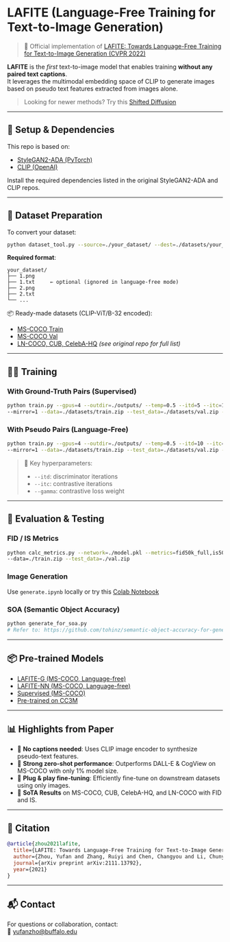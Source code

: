 # LAFITE (Language-Free Training for Text-to-Image Generation)

> 🧠 Official implementation of [LAFITE: Towards Language-Free Training for Text-to-Image Generation (CVPR 2022)](https://arxiv.org/abs/2111.13792)

**LAFITE** is the *first* text-to-image model that enables training **without any paired text captions**.  
It leverages the multimodal embedding space of CLIP to generate images based on pseudo text features extracted from images alone.

> Looking for newer methods? Try this [Shifted Diffusion](https://github.com/drboog/Shifted_Diffusion)

---

## 🔧 Setup & Dependencies

This repo is based on:
- [StyleGAN2-ADA (PyTorch)](https://github.com/NVlabs/stylegan2-ada-pytorch)
- [CLIP (OpenAI)](https://github.com/openai/CLIP)

Install the required dependencies listed in the original StyleGAN2-ADA and CLIP repos.

---

## 📂 Dataset Preparation

To convert your dataset:
```bash
python dataset_tool.py --source=./your_dataset/ --dest=./datasets/your_dataset.zip --width=256 --height=256 --transform=center-crop
```

**Required format**:
```
your_dataset/
├── 1.png
├── 1.txt     ← optional (ignored in language-free mode)
├── 2.png
├── 2.txt
└── ...
```

📦 Ready-made datasets (CLIP-ViT/B-32 encoded):
- [MS-COCO Train](https://drive.google.com/file/d/1b82BCh65XxwR-TiA8zu__wwiEHLCgrw2/view)
- [MS-COCO Val](https://drive.google.com/file/d/1qBy5rPfo1go4d-PjF_Gu0kESCZ9Nt1Ta/view)
- [LN-COCO, CUB, CelebA-HQ](#) *(see original repo for full list)*

---

## 🏋️‍♀️ Training

### With Ground-Truth Pairs (Supervised)
```bash
python train.py --gpus=4 --outdir=./outputs/ --temp=0.5 --itd=5 --itc=10 --gamma=10 \
--mirror=1 --data=./datasets/train.zip --test_data=./datasets/val.zip --mixing_prob=0.0
```

### With Pseudo Pairs (Language-Free)
```bash
python train.py --gpus=4 --outdir=./outputs/ --temp=0.5 --itd=10 --itc=10 --gamma=10 \
--mirror=1 --data=./datasets/train.zip --test_data=./datasets/val.zip --mixing_prob=1.0
```

> 🔎 Key hyperparameters:
> - `--itd`: discriminator iterations
> - `--itc`: contrastive iterations
> - `--gamma`: contrastive loss weight

---

## 🥪 Evaluation & Testing

### FID / IS Metrics
```bash
python calc_metrics.py --network=./model.pkl --metrics=fid50k_full,is50k \
--data=./train.zip --test_data=./val.zip
```

### Image Generation
Use `generate.ipynb` locally or try this [Colab Notebook](https://colab.research.google.com/github/pollinations/hive/blob/main/interesting_notebooks/LAFITE_generate.ipynb)

### SOA (Semantic Object Accuracy)
```bash
python generate_for_soa.py
# Refer to: https://github.com/tohinz/semantic-object-accuracy-for-generative-text-to-image-synthesis
```

---

## 📦 Pre-trained Models

- [LAFITE-G (MS-COCO, Language-free)](https://drive.google.com/file/d/1eNkuZyleGJ3A3WXTCIGYXaPwJ6NH9LRA/view)
- [LAFITE-NN (MS-COCO, Language-free)](https://drive.google.com/file/d/1WQnlCM4pQZrw3u9ZeqjeUNqHuYfiDEU3/view)
- [Supervised (MS-COCO)](https://drive.google.com/file/d/1tMD6MWydRDMaaM7iTOKsUK-Wv2YNDRRt/view)
- [Pre-trained on CC3M](https://drive.google.com/file/d/17ER7Yl02Y6yCPbyWxK_tGrJ8RKkcieKq/view)

---

## 📊 Highlights from Paper

- 🔹 **No captions needed**: Uses CLIP image encoder to synthesize pseudo-text features.
- 🔹 **Strong zero-shot performance**: Outperforms DALL-E & CogView on MS-COCO with only 1% model size.
- 🔹 **Plug & play fine-tuning**: Efficiently fine-tune on downstream datasets using only images.
- 🔹 **SoTA Results** on MS-COCO, CUB, CelebA-HQ, and LN-COCO with FID and IS.

---

## 📜 Citation
```bibtex
@article{zhou2021lafite,
  title={LAFITE: Towards Language-Free Training for Text-to-Image Generation},
  author={Zhou, Yufan and Zhang, Ruiyi and Chen, Changyou and Li, Chunyuan and Tensmeyer, Chris and Yu, Tong and Gu, Jiuxiang and Xu, Jinhui and Sun, Tong},
  journal={arXiv preprint arXiv:2111.13792},
  year={2021}
}
```

---

## 📬 Contact

For questions or collaboration, contact:  
📧 yufanzho@buffalo.edu
